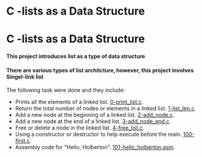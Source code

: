 # C -lists as a Data Structure
# C -lists as a Data Structure
#### This project introduces list as a type of data structure
#### There are various types of list architcture, however, this project involves Singel-link list
The following task were done and they include:
* Prints all the elements of a linked list. [0-print_list.c](https://github.com/Kwenziwa/alx-low_level_programming/blob/master/0x12-singly_linked_lists/0-print_list.c).
* Return the total number of nodes or elements in a linked list. [1-list_len.c](https://github.com/Kwenziwa/alx-low_level_programming/blob/master/0x12-singly_linked_lists/1-list_len.c).
* Add a new node at the beginning of a linked list. [2-add_node.c](https://github.com/Kwenziwa/alx-low_level_programming/blob/master/0x12-singly_linked_lists/2-add_node.c).
* Add a new node at the end of a linked list. [3-add_node_end.c](https://github.com/Kwenziwa/alx-low_level_programming/blob/master/0x12-singly_linked_lists/3-add_node_end.c).
* Free or delete a node in the linked list. [4-free_list.c](https://github.com/Kwenziwa/alx-low_level_programming/blob/master/0x12-singly_linked_lists/4-free_list.c).
* Using a constructor or destructor to help execute before the main. [100-first.c](https://github.com/Kwenziwa/alx-low_level_programming/blob/master/0x12-singly_linked_lists/100-first.c).
* Assembly code for "Hello, Holberton". [101-hello_holberton.asm](https://github.com/Kwenziwa/alx-low_level_programming/blob/master/0x12-singly_linked_lists/101-hello_holberton.asm).
